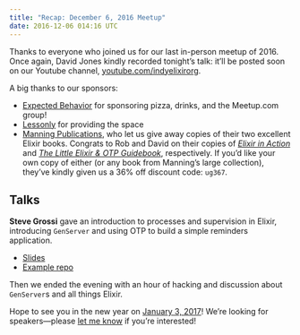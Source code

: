```yaml
---
title: "Recap: December 6, 2016 Meetup"
date: 2016-12-06 014:16 UTC
---
```


Thanks to everyone who joined us for our last in-person meetup of 2016. Once again, David Jones kindly recorded tonight’s talk: it’ll be posted soon on our Youtube channel, [youtube.com/indyelixirorg](https://www.youtube.com/indyelixirorg).

A big thanks to our sponsors:

- [Expected Behavior](http://www.expectedbehavior.com/) for sponsoring pizza, drinks, and the Meetup.com group!
- [Lessonly](http://www.lessonly.com) for providing the space
- [Manning Publications](https://www.manning.com/), who let us give away copies of their two excellent Elixir books. Congrats to Rob and David on their copies of [*Elixir in Action*](https://www.manning.com/books/elixir-in-action) and [*The Little Elixir & OTP Guidebook*](https://www.manning.com/books/the-little-elixir-and-otp-guidebook), respectively. If you’d like your own copy of either (or any book from Manning’s large collection), they’ve kindly given us a 36% off discount code: `ug367`.

## Talks

**Steve Grossi** gave an introduction to processes and supervision in Elixir, introducing `GenServer` and using OTP to build a simple reminders application.

- [Slides](http://work.stevegrossi.com/talks/processes-and-supervision-in-elixir/)
- [Example repo](https://github.com/stevegrossi/reminders)

Then we ended the evening with an hour of hacking and discussion about `GenServer`s and all things Elixir.

Hope to see you in the new year on [January 3, 2017](https://www.meetup.com/indyelixir/events/235620850/)! We’re looking for speakers—please [let me know](mailto:hello@indyelixir.org) if you’re interested!
